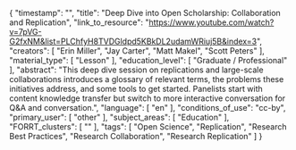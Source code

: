 {
    "timestamp": "",
    "title": "Deep Dive into Open Scholarship: Collaboration and Replication",
    "link_to_resource": "https://www.youtube.com/watch?v=7pVG-G2fxNM&list=PLChfyH8TVDGldpd5KBkDL2udamWRiuj5B&index=3",
    "creators": [
        "Erin Miller",
        "Jay Carter",
        "Matt Makel",
        "Scott Peters"
    ],
    "material_type": [
        "Lesson"
    ],
    "education_level": [
        "Graduate / Professional"
    ],
    "abstract": "This deep dive session on replications and large-scale collaborations introduces a glossary of relevant terms, the problems these initiatives address, and some tools to get started. Panelists start with content knowledge transfer but switch to more interactive conversation for Q&A and conversation.",
    "language": [
        "en"
    ],
    "conditions_of_use": "cc-by",
    "primary_user": [
        "other"
    ],
    "subject_areas": [
        "Education"
    ],
    "FORRT_clusters": [
        ""
    ],
    "tags": [
        "Open Science",
        "Replication",
        "Research Best Practices",
        "Research Collaboration",
        "Research Replication"
    ]
}